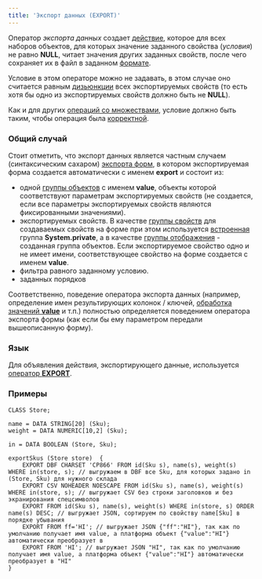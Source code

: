 ```yaml
---
title: 'Экспорт данных (EXPORT)'
---
```


Оператор *экспорта данных* создает [действие](Actions.md), которое для всех наборов объектов, для которых значение заданного свойства (*условия*) не равно **NULL**, читает значения других заданных свойств, после чего сохраняет их в файл в заданном [формате](Structured_view.md). 

Условие в этом операторе можно не задавать, в этом случае оно считается равным [дизьюнкции](Logical_operators_AND_OR_NOT_XOR_.md) всех экспортируемых свойств (то есть хотя бы одно из экспортируемых свойств должно быть не **NULL**). 

Как и для других [операций со множествами](Set_operations.md), условие должно быть таким, чтобы операция была [корректной](Set_operations.md).

### Общий случай

Стоит отметить, что экспорт данных является частным случаем (синтаксическим сахаром) [экспорта форм](In_a_structured_view_EXPORT_IMPORT_.md), в котором экспортируемая форма создается автоматически с именем **export** и состоит из:

-   одной [группы объектов](Form_structure.md) с именем **value**, объекты которой соответствуют параметрам экспортируемых свойств (не создается, если все параметры экспортируемых свойств являются фиксированными значениями).
-   экспортируемых свойств. В качестве [группы свойств](Form_structure.md#propertygroup-broken) для создаваемых свойств на форме при этом используется [встроенная](Groups_of_properties_and_actions.md#builtin) группа **System.private**, а в качестве [группы отображения](Form_structure.md#drawgroup-broken) - созданная группа объектов. Если экспортируемое свойство одно и не имеет имени, соответствующее свойство на форме создается с именем **value**.
-   фильтра равного заданному условию.
-   заданных порядков

Соответственно, поведение оператора экспорта данных (например, определение имен результирующих колонок / ключей, [обработка значений **value**](Structured_view.md) и т.п.) полностью определяется поведением оператора экспорта формы (как если бы ему параметром передали вышеописанную форму).

### Язык

Для объявления действия, экспортирующего данные, используется [оператор **EXPORT**](EXPORT_operator.md).

### Примеры


```lsf
CLASS Store;

name = DATA STRING[20] (Sku);
weight = DATA NUMERIC[10,2] (Sku);

in = DATA BOOLEAN (Store, Sku);

exportSkus (Store store)  {
    EXPORT DBF CHARSET 'CP866' FROM id(Sku s), name(s), weight(s) WHERE in(store, s); // выгружаем в DBF все Sku, для которых задано in (Store, Sku) для нужного склада
    EXPORT CSV NOHEADER NOESCAPE FROM id(Sku s), name(s), weight(s) WHERE in(store, s); // выгружает CSV без строки заголовков и без экранирования спецсимволов
    EXPORT FROM id(Sku s), name(s), weight(s) WHERE in(store, s) ORDER name(s) DESC; // выгружает JSON, сортируем по свойству name[Sku] в порядке убывания
    EXPORT FROM ff='HI'; // выгружает JSON {"ff":"HI"}, так как по умолчанию получает имя value, а платформа объект {"value":"HI"} автоматически преобразует в
    EXPORT FROM 'HI'; // выгружает JSON "HI", так как по умолчанию получает имя value, а платформа объект {"value":"HI"} автоматически преобразует в "HI"
}
```

  
